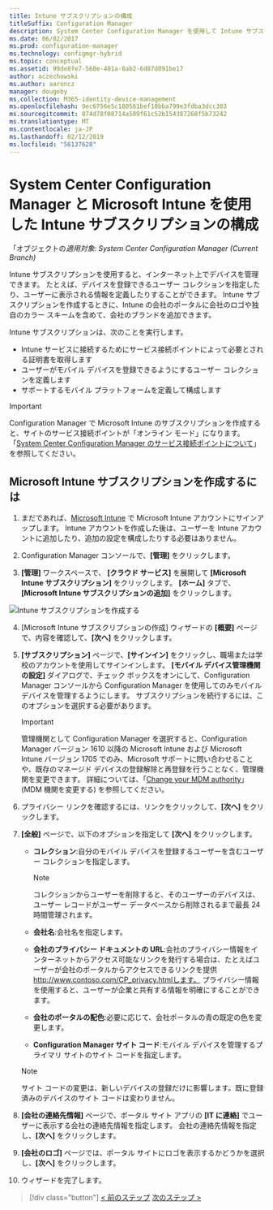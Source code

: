 ```yaml
---
title: Intune サブスクリプションの構成
titleSuffix: Configuration Manager
description: System Center Configuration Manager を使用して Intune サブスクリプションを構成します。
ms.date: 06/02/2017
ms.prod: configuration-manager
ms.technology: configmgr-hybrid
ms.topic: conceptual
ms.assetid: 99de8fe7-560e-401a-8ab2-6d87d091be17
author: aczechowski
ms.author: aaroncz
manager: dougeby
ms.collection: M365-identity-device-management
ms.openlocfilehash: 9ec6756e5c180561bef10bba799e3fdba3dcc303
ms.sourcegitcommit: 874d78f08714a509f61c52b154387268f5b73242
ms.translationtype: MT
ms.contentlocale: ja-JP
ms.lasthandoff: 02/12/2019
ms.locfileid: "56137628"
---
```

# <a name="configure-your-intune-subscription-with-system-center-configuration-manager-and-microsoft-intune"></a>System Center Configuration Manager と Microsoft Intune を使用した Intune サブスクリプションの構成

「オブジェクトの*適用対象: System Center Configuration Manager (Current Branch)*

Intune サブスクリプションを使用すると、インターネット上でデバイスを管理できます。 たとえば、デバイスを登録できるユーザー コレクションを指定したり、ユーザーに表示される情報を定義したりすることができます。 Intune サブスクリプションを作成するときに、Intune の会社のポータルに会社のロゴや独自のカラー スキームを含めて、会社のブランドを追加できます。

Intune サブスクリプションは、次のことを実行します。

-   Intune サービスに接続するためにサービス接続ポイントによって必要とされる証明書を取得します
-   ユーザーがモバイル デバイスを登録できるようにするユーザー コレクションを定義します
-   サポートするモバイル プラットフォームを定義して構成します

> [!IMPORTANT]
>  Configuration Manager で Microsoft Intune のサブスクリプションを作成すると、サイトのサービス接続ポイントが「オンライン モード」になります。 「[System Center Configuration Manager のサービス接続ポイントについて](../../core/servers/deploy/configure/about-the-service-connection-point.md)」を参照してください。

## <a name="to-create-the-microsoft-intune-subscription"></a>Microsoft Intune サブスクリプションを作成するには

1.  まだであれば、[Microsoft Intune](http://go.microsoft.com/fwlink/?LinkID=258216) で Microsoft Intune アカウントにサインアップします。  Intune アカウントを作成した後は、ユーザーを Intune アカウントに追加したり、追加の設定を構成したりする必要はありません。

2.  Configuration Manager コンソールで、**[管理]** をクリックします。

3.  **[管理]** ワークスペースで、 **[クラウド サービス]** を展開して **[Microsoft Intune サブスクリプション]** をクリックします。 **[ホーム]** タブで、 **[Microsoft Intune サブスクリプションの追加]** をクリックします。

![Intune サブスクリプションを作成する](../media/mdm-set-intune.png)

4. [Microsoft Intune サブスクリプションの作成] ウィザードの **[概要]** ページで、内容を確認して、**[次へ]** をクリックします。

5. **[サブスクリプション]** ページで、**[サインイン]** をクリックし、職場または学校のアカウントを使用してサインインします。 **[モバイル デバイス管理機関の設定]** ダイアログで、チェック ボックスをオンにして、Configuration Manager コンソールから Configuration Manager を使用してのみモバイル デバイスを管理するようにします。 サブスクリプションを続行するには、このオプションを選択する必要があります。

   > [!IMPORTANT]
   >  管理機関として Configuration Manager を選択すると、Configuration Manager バージョン 1610 以降の Microsoft Intune および Microsoft Intune バージョン 1705 でのみ、Microsoft サポートに問い合わせることや、既存のマネージド デバイスの登録解除と再登録を行うことなく、管理機関を変更できます。 詳細については、「[Change your MDM authority](/sccm/mdm/deploy-use/change-mdm-authority)」(MDM 機関を変更する) を参照してください。

6. プライバシー リンクを確認するには、リンクをクリックして、**[次へ]** をクリックします。

7. **[全般]** ページで、以下のオプションを指定して **[次へ]** をクリックします。

   - **コレクション**:自分のモバイル デバイスを登録するユーザーを含むユーザー コレクションを指定します。

     > [!NOTE]
     >  コレクションからユーザーを削除すると、そのユーザーのデバイスは、ユーザー レコードがユーザー データベースから削除されるまで最長 24 時間管理されます。

   - **会社名**:会社名を指定します。

   - **会社のプライバシー ドキュメントの URL**:会社のプライバシー情報をインターネットからアクセス可能なリンクを発行する場合は、たとえばユーザーが会社のポータルからアクセスできるリンクを提供 http://www.contoso.com/CP_privacy.htmlします。 プライバシー情報を使用すると、ユーザーが企業と共有する情報を明確にすることができます。

   - **会社のポータルの配色**:必要に応じて、会社ポータルの青の既定の色を変更します。

   - **Configuration Manager サイト コード**:モバイル デバイスを管理するプライマリ サイトのサイト コードを指定します。

   > [!NOTE]
   >  サイト コードの変更は、新しいデバイスの登録だけに影響します。既に登録済みのデバイスのサイト コードは変わりません。

8. **[会社の連絡先情報]** ページで、ポータル サイト アプリの **[IT に連絡]** でユーザーに表示する会社の連絡先情報を指定します。 会社の連絡先情報を指定し、**[次へ]** をクリックします。

9. **[会社のロゴ]** ページでは、ポータル サイトにロゴを表示するかどうかを選択し、**[次へ]** をクリックします。

10. ウィザードを完了します。

> [!div class="button"]
> [< 前のステップ](confirm-dns.md)  [次のステップ >](terms-and-conditions.md)
